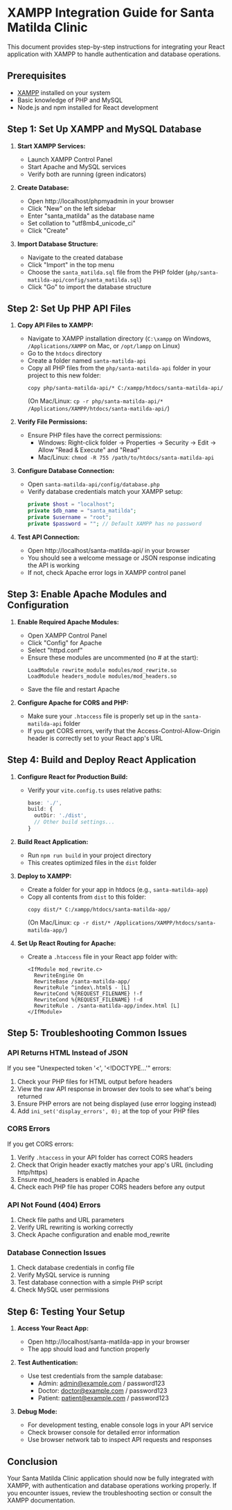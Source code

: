 # XAMPP Integration Guide for Santa Matilda Clinic

This document provides step-by-step instructions for integrating your React application with XAMPP to handle authentication and database operations.

## Prerequisites

- [XAMPP](https://www.apachefriends.org/download.html) installed on your system
- Basic knowledge of PHP and MySQL
- Node.js and npm installed for React development

## Step 1: Set Up XAMPP and MySQL Database

1. **Start XAMPP Services:**
   - Launch XAMPP Control Panel
   - Start Apache and MySQL services
   - Verify both are running (green indicators)

2. **Create Database:**
   - Open http://localhost/phpmyadmin in your browser
   - Click "New" on the left sidebar
   - Enter "santa_matilda" as the database name
   - Set collation to "utf8mb4_unicode_ci"
   - Click "Create"

3. **Import Database Structure:**
   - Navigate to the created database
   - Click "Import" in the top menu
   - Choose the `santa_matilda.sql` file from the PHP folder (`php/santa-matilda-api/config/santa_matilda.sql`)
   - Click "Go" to import the database structure

## Step 2: Set Up PHP API Files

1. **Copy API Files to XAMPP:**
   - Navigate to XAMPP installation directory (`C:\xampp` on Windows, `/Applications/XAMPP` on Mac, or `/opt/lampp` on Linux)
   - Go to the `htdocs` directory
   - Create a folder named `santa-matilda-api`
   - Copy all PHP files from the `php/santa-matilda-api` folder in your project to this new folder:
     ```
     copy php/santa-matilda-api/* C:/xampp/htdocs/santa-matilda-api/
     ```
     (On Mac/Linux: `cp -r php/santa-matilda-api/* /Applications/XAMPP/htdocs/santa-matilda-api/`)

2. **Verify File Permissions:**
   - Ensure PHP files have the correct permissions:
     - Windows: Right-click folder → Properties → Security → Edit → Allow "Read & Execute" and "Read"
     - Mac/Linux: `chmod -R 755 /path/to/htdocs/santa-matilda-api`

3. **Configure Database Connection:**
   - Open `santa-matilda-api/config/database.php`
   - Verify database credentials match your XAMPP setup:
     ```php
     private $host = "localhost";
     private $db_name = "santa_matilda";
     private $username = "root";
     private $password = ""; // Default XAMPP has no password
     ```

4. **Test API Connection:**
   - Open http://localhost/santa-matilda-api/ in your browser
   - You should see a welcome message or JSON response indicating the API is working
   - If not, check Apache error logs in XAMPP control panel

## Step 3: Enable Apache Modules and Configuration

1. **Enable Required Apache Modules:**
   - Open XAMPP Control Panel
   - Click "Config" for Apache
   - Select "httpd.conf"
   - Ensure these modules are uncommented (no # at the start):
     ```
     LoadModule rewrite_module modules/mod_rewrite.so
     LoadModule headers_module modules/mod_headers.so
     ```
   - Save the file and restart Apache

2. **Configure Apache for CORS and PHP:**
   - Make sure your `.htaccess` file is properly set up in the `santa-matilda-api` folder
   - If you get CORS errors, verify that the Access-Control-Allow-Origin header is correctly set to your React app's URL

## Step 4: Build and Deploy React Application

1. **Configure React for Production Build:**
   - Verify your `vite.config.ts` uses relative paths:
     ```typescript
     base: './',
     build: {
       outDir: './dist',
       // Other build settings...
     }
     ```

2. **Build React Application:**
   - Run `npm run build` in your project directory
   - This creates optimized files in the `dist` folder

3. **Deploy to XAMPP:**
   - Create a folder for your app in htdocs (e.g., `santa-matilda-app`)
   - Copy all contents from `dist` to this folder:
     ```
     copy dist/* C:/xampp/htdocs/santa-matilda-app/
     ```
     (On Mac/Linux: `cp -r dist/* /Applications/XAMPP/htdocs/santa-matilda-app/`)

4. **Set Up React Routing for Apache:**
   - Create a `.htaccess` file in your React app folder with:
     ```
     <IfModule mod_rewrite.c>
       RewriteEngine On
       RewriteBase /santa-matilda-app/
       RewriteRule ^index\.html$ - [L]
       RewriteCond %{REQUEST_FILENAME} !-f
       RewriteCond %{REQUEST_FILENAME} !-d
       RewriteRule . /santa-matilda-app/index.html [L]
     </IfModule>
     ```

## Step 5: Troubleshooting Common Issues

### API Returns HTML Instead of JSON
If you see "Unexpected token '<', '<!DOCTYPE...'" errors:
1. Check your PHP files for HTML output before headers
2. View the raw API response in browser dev tools to see what's being returned
3. Ensure PHP errors are not being displayed (use error logging instead)
4. Add `ini_set('display_errors', 0);` at the top of your PHP files

### CORS Errors
If you get CORS errors:
1. Verify `.htaccess` in your API folder has correct CORS headers
2. Check that Origin header exactly matches your app's URL (including http/https)
3. Ensure mod_headers is enabled in Apache
4. Check each PHP file has proper CORS headers before any output

### API Not Found (404) Errors
1. Check file paths and URL parameters
2. Verify URL rewriting is working correctly
3. Check Apache configuration and enable mod_rewrite

### Database Connection Issues
1. Check database credentials in config file
2. Verify MySQL service is running
3. Test database connection with a simple PHP script
4. Check MySQL user permissions

## Step 6: Testing Your Setup

1. **Access Your React App:**
   - Open http://localhost/santa-matilda-app in your browser
   - The app should load and function properly

2. **Test Authentication:**
   - Use test credentials from the sample database:
     - Admin: admin@example.com / password123
     - Doctor: doctor@example.com / password123
     - Patient: patient@example.com / password123

3. **Debug Mode:**
   - For development testing, enable console logs in your API service
   - Check browser console for detailed error information
   - Use browser network tab to inspect API requests and responses

## Conclusion

Your Santa Matilda Clinic application should now be fully integrated with XAMPP, with authentication and database operations working properly. If you encounter issues, review the troubleshooting section or consult the XAMPP documentation.
